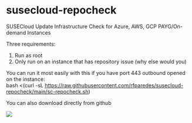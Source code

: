 # susecloud-repocheck
SUSECloud Update Infrastructure Check for Azure, AWS, GCP PAYG/On-demand Instances

Three requirements:
1. Run as root
2. Only run on an instance that has repository issue (why else would you)

You can run it most easily with this if you have port 443 outbound opened on the instance:  
bash <(curl -sL https://raw.githubusercontent.com/rfparedes/susecloud-repocheck/main/sc-repocheck.sh)

You can also download directly from github

![](sc-repo.gif)
